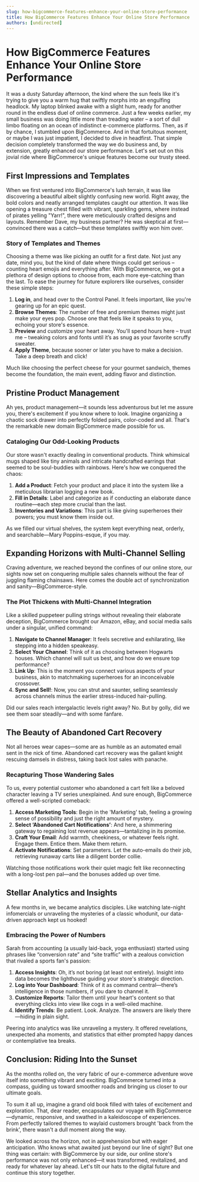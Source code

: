 ```yaml
---
slug: how-bigcommerce-features-enhance-your-online-store-performance
title: How BigCommerce Features Enhance Your Online Store Performance
authors: [undirected]
---
```



# How BigCommerce Features Enhance Your Online Store Performance

It was a dusty Saturday afternoon, the kind where the sun feels like it's trying to give you a warm hug that swiftly morphs into an engulfing headlock. My laptop blinked awake with a slight hum, ready for another round in the endless duel of online commerce. Just a few weeks earlier, my small business was doing little more than treading water – a sort of dull limbo floating on an ocean of indistinct e-commerce platforms. Then, as if by chance, I stumbled upon BigCommerce. And in that fortuitous moment, or maybe I was just impatient, I decided to dive in headfirst. That simple decision completely transformed the way we do business and, by extension, greatly enhanced our store performance. Let's set out on this jovial ride where BigCommerce's unique features become our trusty steed.

## First Impressions and Templates

When we first ventured into BigCommerce's lush terrain, it was like discovering a beautiful albeit slightly confusing new world. Right away, the bold colors and neatly arranged templates caught our attention. It was like opening a treasure chest filled with vibrant, sparkling gems, where instead of pirates yelling "Yarr!", there were meticulously crafted designs and layouts. Remember Dave, my business partner? He was skeptical at first—convinced there was a catch—but these templates swiftly won him over.

### Story of Templates and Themes

Choosing a theme was like picking an outfit for a first date. Not just any date, mind you, but the kind of date where things could get serious – counting heart emojis and everything after. With BigCommerce, we got a plethora of design options to choose from, each more eye-catching than the last. To ease the journey for future explorers like ourselves, consider these simple steps:

1. **Log in**, and head over to the Control Panel. It feels important, like you're gearing up for an epic quest.
2. **Browse Themes**: The number of free and premium themes might just make your eyes pop. Choose one that feels like it speaks to you, echoing your store's essence.
3. **Preview** and customize your heart away. You'll spend hours here – trust me – tweaking colors and fonts until it’s as snug as your favorite scruffy sweater.
4. **Apply Theme**, because sooner or later you have to make a decision. Take a deep breath and click!

Much like choosing the perfect cheese for your gourmet sandwich, themes become the foundation, the main event, adding flavor and distinction.

## Pristine Product Management

Ah yes, product management—it sounds less adventurous but let me assure you, there's excitement if you know where to look. Imagine organizing a chaotic sock drawer into perfectly folded pairs, color-coded and all. That's the remarkable new domain BigCommerce made possible for us.

### Cataloging Our Odd-Looking Products

Our store wasn't exactly dealing in conventional products. Think whimsical mugs shaped like tiny animals and intricate handcrafted earrings that seemed to be soul-buddies with rainbows. Here's how we conquered the chaos:

1. **Add a Product**: Fetch your product and place it into the system like a meticulous librarian logging a new book.
2. **Fill in Details**: Label and categorize as if conducting an elaborate dance routine—each step more crucial than the last.
3. **Inventories and Variations**: This part is like giving superheroes their powers; you must know them inside out.
   
As we filled our virtual shelves, the system kept everything neat, orderly, and searchable—Mary Poppins-esque, if you may.

## Expanding Horizons with Multi-Channel Selling

Craving adventure, we reached beyond the confines of our online store, our sights now set on conquering multiple sales channels without the fear of juggling flaming chainsaws. Here comes the double act of synchronization and sanity—BigCommerce-style.

### The Plot Thickens with Multi-Channel Integration

Like a skilled puppeteer pulling strings without revealing their elaborate deception, BigCommerce brought our Amazon, eBay, and social media sails under a singular, unified command:

1. **Navigate to Channel Manager**: It feels secretive and exhilarating, like stepping into a hidden speakeasy.
2. **Select Your Channel**: Think of it as choosing between Hogwarts houses. Which channel will suit us best, and how do we ensure top performance?
3. **Link Up**: This is the moment you connect various aspects of your business, akin to matchmaking superheroes for an inconceivable crossover.
4. **Sync and Sell!**: Now, you can strut and saunter, selling seamlessly across channels minus the earlier stress-induced hair-pulling.

Did our sales reach intergalactic levels right away? No. But by golly, did we see them soar steadily—and with some fanfare.

## The Beauty of Abandoned Cart Recovery

Not all heroes wear capes—some are as humble as an automated email sent in the nick of time. Abandoned cart recovery was the gallant knight rescuing damsels in distress, taking back lost sales with panache.

### Recapturing Those Wandering Sales

To us, every potential customer who abandoned a cart felt like a beloved character leaving a TV series unexplained. And sure enough, BigCommerce offered a well-scripted comeback:

1. **Access Marketing Tools**: Begin in the 'Marketing' tab, feeling a growing sense of possibility and just the right amount of mystery.
2. **Select ‘Abandoned Cart Notifications’**: And here, a shimmering gateway to regaining lost revenue appears—tantalizing in its promise.
3. **Craft Your Email**: Add warmth, cheekiness, or whatever feels right. Engage them. Entice them. Make them return.
4. **Activate Notifications**: Set parameters. Let the auto-emails do their job, retrieving runaway carts like a diligent border collie.

Watching those notifications work their quiet magic felt like reconnecting with a long-lost pen pal—and the bonuses added up over time.

## Stellar Analytics and Insights

A few months in, we became analytics disciples. Like watching late-night infomercials or unraveling the mysteries of a classic whodunit, our data-driven approach kept us hooked!

### Embracing the Power of Numbers

Sarah from accounting (a usually laid-back, yoga enthusiast) started using phrases like “conversion rate” and “site traffic” with a zealous conviction that rivaled a sports fan's passion:

1. **Access Insights**: Oh, it’s not boring (at least not entirely). Insight into data becomes the lighthouse guiding your store's strategic direction.
2. **Log into Your Dashboard**: Think of it as command central—there’s intelligence in those numbers, if you dare to channel it.
3. **Customize Reports**: Tailor them until your heart's content so that everything clicks into view like cogs in a well-oiled machine.
4. **Identify Trends**: Be patient. Look. Analyze. The answers are likely there—hiding in plain sight.

Peering into analytics was like unraveling a mystery. It offered revelations, unexpected aha moments, and statistics that either prompted happy dances or contemplative tea breaks.

## Conclusion: Riding Into the Sunset

As the months rolled on, the very fabric of our e-commerce adventure wove itself into something vibrant and exciting. BigCommerce turned into a compass, guiding us toward smoother roads and bringing us closer to our ultimate goals.

To sum it all up, imagine a grand old book filled with tales of excitement and exploration. That, dear reader, encapsulates our voyage with BigCommerce—dynamic, responsive, and swathed in a kaleidoscope of experiences. From perfectly tailored themes to waylaid customers brought 'back from the brink', there wasn't a dull moment along the way.

We looked across the horizon, not in apprehension but with eager anticipation. Who knows what awaited just beyond our line of sight? But one thing was certain: with BigCommerce by our side, our online store's performance was not only enhanced—it was transformed, revitalized, and ready for whatever lay ahead. Let's tilt our hats to the digital future and continue this story together.